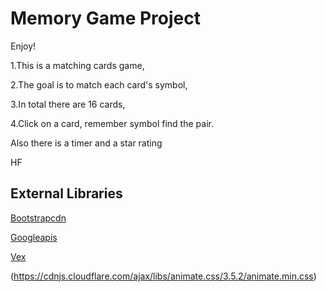 # Memory Game Project
Enjoy!

1.This is a matching cards game,

2.The goal is to match each card's symbol,

3.In total there are 16 cards,

4.Click on a card, remember symbol find the pair.


Also there is a timer and a star rating 

HF


## External Libraries

[Bootstrapcdn](https://www.bootstrapcdn.com/)

[Googleapis](https://developers.google.com/apis-explorer/#p/)

[Vex](https://github.hubspot.com/vex/)

(https://cdnjs.cloudflare.com/ajax/libs/animate.css/3.5.2/animate.min.css)

